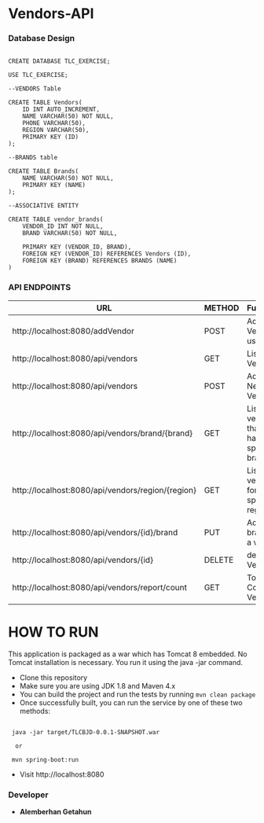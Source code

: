 # Vendors-API

### Database Design

````

CREATE DATABASE TLC_EXERCISE;

USE TLC_EXERCISE;

--VENDORS Table

CREATE TABLE Vendors(
	ID INT AUTO_INCREMENT,
	NAME VARCHAR(50) NOT NULL,
	PHONE VARCHAR(50),
	REGION VARCHAR(50),
	PRIMARY KEY (ID)
);

--BRANDS table

CREATE TABLE Brands(
	NAME VARCHAR(50) NOT NULL,
	PRIMARY KEY (NAME)
);

--ASSOCIATIVE ENTITY

CREATE TABLE vendor_brands(
	VENDOR_ID INT NOT NULL,
	BRAND VARCHAR(50) NOT NULL,
	
	PRIMARY KEY (VENDOR_ID, BRAND),
	FOREIGN KEY (VENDOR_ID) REFERENCES Vendors (ID),
	FOREIGN KEY (BRAND) REFERENCES BRANDS (NAME)
)

````

### API ENDPOINTS

| URL  | METHOD | Function | Username/Password
| ------------- | ------------- | ------------- | ------------- |
| http://localhost:8080/addVendor  | POST | Add Vender using UI  | admin/access
| http://localhost:8080/api/vendors  | GET | List All Vendors  | admin/access
| http://localhost:8080/api/vendors  | POST | Add New Vendor  | admin/access
| http://localhost:8080/api/vendors/brand/{brand}  | GET | List all vendors that have a specific brand  | user/secret
| http://localhost:8080/api/vendors/region/{region}  | GET | List all vendors for a specific region  | user/secret
| http://localhost:8080/api/vendors/{id}/brand  | PUT | Add a brand to a vendor  | user/secret
| http://localhost:8080/api/vendors/{id}  | DELETE | delete Vendor  | user/secret
| http://localhost:8080/api/vendors/report/count  | GET | Total Count of Vendors  | 


# HOW TO RUN

This application is packaged as a war which has Tomcat 8 embedded. No Tomcat installation is necessary. You run it using the java -jar command.

* Clone this repository
* Make sure you are using JDK 1.8 and Maven 4.x
* You can build the project and run the tests by running ```mvn clean package```
* Once successfully built, you can run the service by one of these two methods:

```

 java -jar target/TLCBJD-0.0.1-SNAPSHOT.war
 
  or
  
 mvn spring-boot:run

```
* Visit http://localhost:8080

### Developer
* **Alemberhan Getahun**
